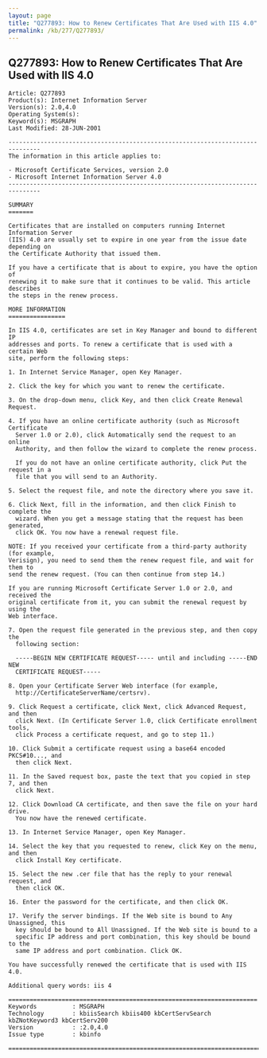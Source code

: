 ```yaml
---
layout: page
title: "Q277893: How to Renew Certificates That Are Used with IIS 4.0"
permalink: /kb/277/Q277893/
---
```


## Q277893: How to Renew Certificates That Are Used with IIS 4.0

	Article: Q277893
	Product(s): Internet Information Server
	Version(s): 2.0,4.0
	Operating System(s): 
	Keyword(s): MSGRAPH
	Last Modified: 28-JUN-2001
	
	-------------------------------------------------------------------------------
	The information in this article applies to:
	
	- Microsoft Certificate Services, version 2.0 
	- Microsoft Internet Information Server 4.0 
	-------------------------------------------------------------------------------
	
	SUMMARY
	=======
	
	Certificates that are installed on computers running Internet Information Server
	(IIS) 4.0 are usually set to expire in one year from the issue date depending on
	the Certificate Authority that issued them.
	
	If you have a certificate that is about to expire, you have the option of
	renewing it to make sure that it continues to be valid. This article describes
	the steps in the renew process.
	
	MORE INFORMATION
	================
	
	In IIS 4.0, certificates are set in Key Manager and bound to different IP
	addresses and ports. To renew a certificate that is used with a certain Web
	site, perform the following steps:
	
	1. In Internet Service Manager, open Key Manager.
	
	2. Click the key for which you want to renew the certificate.
	
	3. On the drop-down menu, click Key, and then click Create Renewal Request.
	
	4. If you have an online certificate authority (such as Microsoft Certificate
	  Server 1.0 or 2.0), click Automatically send the request to an online
	  Authority, and then follow the wizard to complete the renew process.
	
	  If you do not have an online certificate authority, click Put the request in a
	  file that you will send to an Authority.
	
	5. Select the request file, and note the directory where you save it.
	
	6. Click Next, fill in the information, and then click Finish to complete the
	  wizard. When you get a message stating that the request has been generated,
	  click OK. You now have a renewal request file.
	
	NOTE: If you received your certificate from a third-party authority (for example,
	Verisign), you need to send them the renew request file, and wait for them to
	send the renew request. (You can then continue from step 14.)
	
	If you are running Microsoft Certificate Server 1.0 or 2.0, and received the
	original certificate from it, you can submit the renewal request by using the
	Web interface.
	
	7. Open the request file generated in the previous step, and then copy the
	  following section:
	
	  -----BEGIN NEW CERTIFICATE REQUEST----- until and including -----END NEW
	  CERTIFICATE REQUEST-----
	
	8. Open your Certificate Server Web interface (for example,
	  http://CertificateServerName/certsrv).
	
	9. Click Request a certificate, click Next, click Advanced Request, and then
	  click Next. (In Certificate Server 1.0, click Certificate enrollment tools,
	  click Process a certificate request, and go to step 11.)
	
	10. Click Submit a certificate request using a base64 encoded PKCS#10..., and
	  then click Next.
	
	11. In the Saved request box, paste the text that you copied in step 7, and then
	  click Next.
	
	12. Click Download CA certificate, and then save the file on your hard drive.
	  You now have the renewed certificate.
	
	13. In Internet Service Manager, open Key Manager.
	
	14. Select the key that you requested to renew, click Key on the menu, and then
	  click Install Key certificate.
	
	15. Select the new .cer file that has the reply to your renewal request, and
	  then click OK.
	
	16. Enter the password for the certificate, and then click OK.
	
	17. Verify the server bindings. If the Web site is bound to Any Unassigned, this
	  key should be bound to All Unassigned. If the Web site is bound to a
	  specific IP address and port combination, this key should be bound to the
	  same IP address and port combination. Click OK.
	
	You have successfully renewed the certificate that is used with IIS 4.0.
	
	Additional query words: iis 4
	
	======================================================================
	Keywords          : MSGRAPH 
	Technology        : kbiisSearch kbiis400 kbCertServSearch kbZNotKeyword3 kbCertServ200
	Version           : :2.0,4.0
	Issue type        : kbinfo
	
	=============================================================================
	
